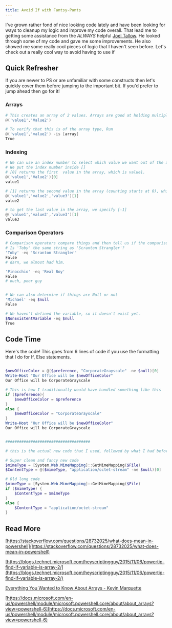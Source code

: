 ```yaml
---
title: Avoid If with Fantsy-Pants
---
```

I've grown rather fond of nice looking code lately and have been looking for ways to cleanup my logic and improve my code overall. That lead me to getting some assistance from the *ALWAYS* helpful [Joel Tallow]('https://github.com/vexx32'). He looked through some of my code and gave me some improvements. He also showed me some really cool pieces of logic that I haven't seen before. Let's check out a really cool way to avoid having to use if

## Quick Refresher

If you are newer to PS or are unfamiliar with some constructs then let's quickly cover them before jumping to the important bit. If you'd prefer to jump ahead then go for it!

### Arrays

```powershell
# This creates an array of 2 values. Arrays are good at holding multiple values
@('value1','Value2')

# To verify that this is of the array type, Run
@('value1','value2') -is [array]
True
```

### Indexing

```powershell
# We can use an index number to select which value we want out of the array
# We put the index number inside []
# [0] returns the first  value in the array, which is value1.
@('value1','Value2')[0]
value1

# [1] returns the second value in the array (counting starts at 0), which is value2.
@('value1','value2','value3')[1]
value2

# to get the last value in the array, we specify [-1]
@('value1','value2','value3')[1]
value3
```

### Comparison Operators

```powershell
# Comparison operators compare things and then tell us if the comparison was true or false.
# Is 'Toby' the same string as 'Scranton Strangler'?
'Toby' -eq 'Scranton Strangler'
False
# darn, we almost had him.

'Pinocchio' -eq 'Real Boy'
False
# ouch, poor guy


# We can also determine if things are Null or not
'Michael' -eq $null
False

# We haven't defined the variable, so it doesn't exist yet.
$NonExistentVariable -eq $null
True
```

## Code Time

Here's the code! This goes from 6 lines of code if you use the formatting that I do for If, Else statements.

```powerShell

$newOfficeColor = @($preference, "CorporateGrayscale" -ne $null)[0]
Write-Host "Our Office will be $newOfficeColor"
Our Office will be CorporateGrayscale

# This is how I traditionally would have handled something like this
if ($preference){
    $newOfficeColor = $preference
}
else {
    $newOfficeColor = "CorporateGrayscale"
}
Write-Host "Our Office will be $newOfficeColor"
Our Office will be CorporateGrayscale


#####################################

# this is the actual new code that I used, followed by what I had before

# Super clean and fancy new code
$mimeType = [System.Web.MimeMapping]::GetMimeMapping($File)
$ContentType = @($mimeType, "application/octet-stream" -ne $null)[0]

# Old long code
$mimeType = [System.Web.MimeMapping]::GetMimeMapping($File)
if ($mimeType) {
    $ContentType = $mimeType
}
else {
    $ContentType = "application/octet-stream"
}
```

## Read More

[https://stackoverflow.com/questions/28732025/what-does-mean-in-powershell](https://stackoverflow.com/questions/28732025/what-does-mean-in-powershell)

[https://blogs.technet.microsoft.com/heyscriptingguy/2015/11/06/powertip-find-if-variable-is-array-2/](https://blogs.technet.microsoft.com/heyscriptingguy/2015/11/06/powertip-find-if-variable-is-array-2/)

[Everything You Wanted to Know About Arrays - Kevin Marquette](https://kevinmarquette.github.io/2018-10-15-Powershell-arrays-Everything-you-wanted-to-know/?utm_source=reddit&utm_medium=post)

[https://docs.microsoft.com/en-us/powershell/module/microsoft.powershell.core/about/about_arrays?view=powershell-6](https://docs.microsoft.com/en-us/powershell/module/microsoft.powershell.core/about/about_arrays?view=powershell-6)